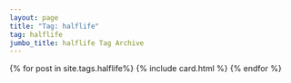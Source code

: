 ```yaml
---
layout: page
title: "Tag: halflife"
tag: halflife
jumbo_title: halflife Tag Archive
---
```


{% for post in site.tags.halflife%}
{% include card.html %}
{% endfor %}
